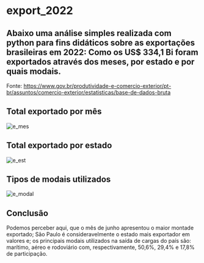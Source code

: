 # export_2022

## Abaixo uma análise simples realizada com python para fins didáticos sobre as exportações brasileiras em 2022: Como os US$ 334,1 Bi foram exportados através dos meses, por estado e por quais modais.

Fonte: https://www.gov.br/produtividade-e-comercio-exterior/pt-br/assuntos/comercio-exterior/estatisticas/base-de-dados-bruta

## Total exportado por mês

![e_mes](https://user-images.githubusercontent.com/127139232/225394898-28da21d5-e20b-47d7-9ec0-e3a3a711cc92.png)

## Total exportado por estado

![e_est](https://user-images.githubusercontent.com/127139232/225395984-3f674e8f-5af3-47a5-b32e-0fe61f7d6caa.png)

##  Tipos de modais utilizados

![e_modal](https://user-images.githubusercontent.com/127139232/225396520-4f16b191-c855-4342-aaa0-f7c5f0792e9f.png)

## Conclusão

Podemos perceber aqui, que o mês de junho apresentou o maior montade exportado; São Paulo é consideravelmente o estado mais exportador em valores e; os principais modais utilizados na saída de cargas do país são: marítimo, aéreo e rodoviário com, respectivamente, 50,6%, 29,4% e 17,8% de participação.
